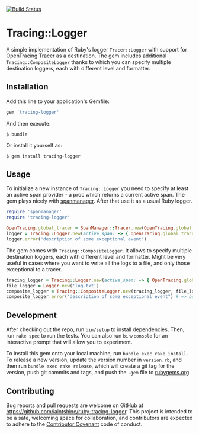 [![Build Status](https://travis-ci.org/iaintshine/ruby-tracing-logger.svg?branch=master)](https://travis-ci.org/iaintshine/ruby-tracing-logger)

# Tracing::Logger

A simple implementation of Ruby's logger `Tracer::Logger` with support for OpenTracing Tracer as a destination. The gem includes additional `Tracing::CompositeLogger` thanks to which you can specify multiple destination loggers, each with different level and formatter. 

## Installation

Add this line to your application's Gemfile:

```ruby
gem 'tracing-logger'
```

And then execute:

    $ bundle

Or install it yourself as:

    $ gem install tracing-logger

## Usage

To initialize a new instance of `Tracing::Logger` you need to specify at least an active span provider - a proc which returns a current active span. The gem plays nicely with [spanmanager](https://github.com/iaintshine/ruby-spanmanager). After that use it as a usual Ruby logger.

```ruby
require 'spanmanager'
require 'tracing-logger'

OpenTracing.global_tracer = SpanManager::Tracer.new(OpenTracing.global_tracer)
logger = Tracing::Logger.new(active_span: -> { OpenTracing.global_tracer.active_span }, logger: Logger::ERROR)
logger.error("description of some exceptional event")
```

The gem comes with `Tracing::CompositeLogger`. It allows to specify multiple destination loggers, each with different level and formatter. Might be very useful in cases where you want to write all the logs to a file, and only those exceptional to a tracer.  

```ruby
tracing_logger = Tracing::Logger.new(active_span: -> { OpenTracing.global_tracer.active_span }, logger: Logger::ERROR)
file_logger = Logger.new('log.txt')
composite_logger = Tracing::CompositeLogger.new(tracing_logger, file_logger)
composite_logger.error("description of some exceptional event") # => both destinations, tracing and file loggers, will be callled
```

## Development

After checking out the repo, run `bin/setup` to install dependencies. Then, run `rake spec` to run the tests. You can also run `bin/console` for an interactive prompt that will allow you to experiment.

To install this gem onto your local machine, run `bundle exec rake install`. To release a new version, update the version number in `version.rb`, and then run `bundle exec rake release`, which will create a git tag for the version, push git commits and tags, and push the `.gem` file to [rubygems.org](https://rubygems.org).

## Contributing

Bug reports and pull requests are welcome on GitHub at https://github.com/iaintshine/ruby-tracing-logger. This project is intended to be a safe, welcoming space for collaboration, and contributors are expected to adhere to the [Contributor Covenant](http://contributor-covenant.org) code of conduct.

